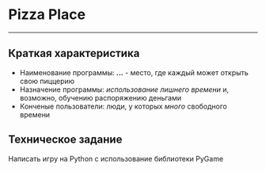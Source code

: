 # Pizza Place

---

## Краткая характеристика

* Наименование программы: **...** - место, где каждый может открыть свою пиццерию
* Назначение программы: *использование лишнего времени* и, возможно, обучению распоряжению деньгами
* Конченые пользователи: люди, у которых *много* свободного времени

## Техническое задание

Написать игру на Python с использование библиотеки PyGame
